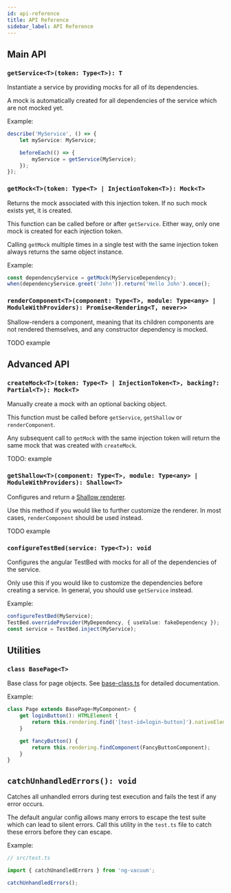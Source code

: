 ```yaml
---
id: api-reference
title: API Reference
sidebar_label: API Reference
---
```


## Main API

### `getService<T>(token: Type<T>): T`

Instantiate a service by providing mocks for all of its dependencies.

A mock is automatically created for all dependencies of the service which are not mocked yet.

Example:

```ts
describe('MyService', () => {
    let myService: MyService;

    beforeEach(() => {
        myService = getService(MyService);
    });
});
```

### `getMock<T>(token: Type<T> | InjectionToken<T>): Mock<T>`

Returns the mock associated with this injection token. If no such mock exists yet, it is created.

This function can be called before or after `getService`. Either way, only one mock is created for each injection token.

Calling `getMock` multiple times in a single test with the same injection token always returns the same object instance.

Example:

```ts
const dependencyService = getMock(MyServiceDependency);
when(dependencyService.greet('John')).return('Hello John').once();
```

### `renderComponent<T>(component: Type<T>, module: Type<any> | ModuleWithProviders): Promise<Rendering<T, never>>`

Shallow-renders a component, meaning that its children components are not rendered themselves, and any constructor dependency is mocked.

TODO example

## Advanced API

### `createMock<T>(token: Type<T> | InjectionToken<T>, backing?: Partial<T>): Mock<T>`

Manually create a mock with an optional backing object.

This function must be called before `getService`, `getShallow` or `renderComponent`.

Any subsequent call to `getMock` with the same injection token will return the same mock that was created with `createMock`.

TODO: example


### `getShallow<T>(component: Type<T>, module: Type<any> | ModuleWithProviders): Shallow<T>`

Configures and return a [Shallow renderer](https://getsaf.github.io/shallow-render/#shallow-class).

Use this method if you would like to further customize the renderer. In most cases, `renderComponent` should be used instead.

TODO example

### `configureTestBed(service: Type<T>): void`

Configures the angular TestBed with mocks for all of the dependencies of the service.

Only use this if you would like to customize the dependencies before creating a service. In general, you should use `getService` instead. 

Example:
```ts
configureTestBed(MyService);
TestBed.overrideProvider(MyDependency, { useValue: fakeDependency });
const service = TestBed.inject(MyService);
```

## Utilities

### `class BasePage<T>`

Base class for page objects. See [base-class.ts](https://github.com/hmil/ng-vacuum/blob/master/src/utils/base-page.ts) for detailed documentation.

Example:
```ts
class Page extends BasePage<MyComponent> {
    get loginButton(): HTMLElement {
        return this.rendering.find('[test-id=login-button]').nativeElement;
    }

    get fancyButton() {
        return this.rendering.findComponent(FancyButtonComponent);
    }
}
```

## `catchUnhandledErrors(): void`

Catches all unhandled errors during test execution and fails the test if any error occurs.

The default angular config allows many errors to escape the test suite which can lead to silent errors.
Call this utility in the `test.ts` file to catch these errors before they can escape.
 
Example:
```ts
// src/test.ts

import { catchUnandledErrors } from 'ng-vacuum';

catchUnhandledErrors();
```
